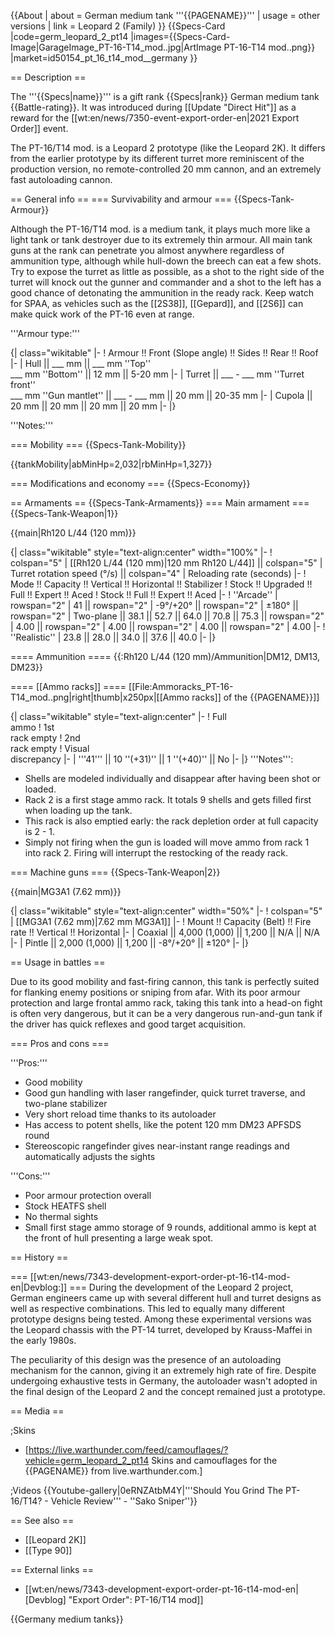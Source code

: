 {{About
| about = German medium tank '''{{PAGENAME}}'''
| usage = other versions
| link = Leopard 2 (Family)
}}
{{Specs-Card
|code=germ_leopard_2_pt14
|images={{Specs-Card-Image|GarageImage_PT-16-T14_mod..jpg|ArtImage PT-16-T14 mod..png}}
|market=id50154_pt_16_t14_mod__germany
}}

== Description ==
<!-- ''In the description, the first part should be about the history of the creation and combat usage of the vehicle, as well as its key features. In the second part, tell the reader about the ground vehicle in the game. Insert a screenshot of the vehicle, so that if the novice player does not remember the vehicle by name, he will immediately understand what kind of vehicle the article is talking about.'' -->
The '''{{Specs|name}}''' is a gift rank {{Specs|rank}} German medium tank {{Battle-rating}}. It was introduced during [[Update "Direct Hit"]] as a reward for the [[wt:en/news/7350-event-export-order-en|2021 Export Order]] event.

The PT-16/T14 mod. is a Leopard 2 prototype (like the Leopard 2K). It differs from the earlier prototype by its different turret more reminiscent of the production version, no remote-controlled 20 mm cannon, and an extremely fast autoloading cannon.

== General info ==
=== Survivability and armour ===
{{Specs-Tank-Armour}}
<!-- ''Describe armour protection. Note the most well protected and key weak areas. Appreciate the layout of modules as well as the number and location of crew members. Is the level of armour protection sufficient, is the placement of modules helpful for survival in combat? If necessary use a visual template to indicate the most secure and weak zones of the armour.'' -->
Although the PT-16/T14 mod. is a medium tank, it plays much more like a light tank or tank destroyer due to its extremely thin armour. All main tank guns at the rank can penetrate you almost anywhere regardless of ammunition type, although while hull-down the breech can eat a few shots. Try to expose the turret as little as possible, as a shot to the right side of the turret will knock out the gunner and commander and a shot to the left has a good chance of detonating the ammunition in the ready rack. Keep watch for SPAA, as vehicles such as the [[2S38]], [[Gepard]], and [[2S6]] can make quick work of the PT-16 even at range.

'''Armour type:''' <!-- The types of armour present on the vehicle and their general locations -->
<!-- Example: * Rolled homogeneous armour (Front, Side, Rear, Hull roof)
* Cast homogeneous armour (Turret, Transmission area) -->

{| class="wikitable"
|-
! Armour !! Front (Slope angle) !! Sides !! Rear !! Roof
|-
| Hull || ___ mm || ___ mm ''Top'' <br> ___ mm ''Bottom'' || 12 mm || 5-20 mm
|-
| Turret || ___ - ___ mm ''Turret front'' <br> ___ mm ''Gun mantlet'' || ___ - ___ mm || 20 mm || 20-35 mm
|-
| Cupola || 20 mm || 20 mm || 20 mm || 20 mm
|-
|}

'''Notes:''' <!-- Any additional notes which the user needs to be aware of -->
<!-- Example: * Suspension wheels are 20 mm thick, tracks are 30 mm thick, and torsion bars are 60 mm thick. -->

=== Mobility ===
{{Specs-Tank-Mobility}}
<!-- ''Write about the mobility of the ground vehicle. Estimate the specific power and manoeuvrability, as well as the maximum speed forwards and backwards.'' -->

{{tankMobility|abMinHp=2,032|rbMinHp=1,327}}

=== Modifications and economy ===
{{Specs-Economy}}

== Armaments ==
{{Specs-Tank-Armaments}}
=== Main armament ===
{{Specs-Tank-Weapon|1}}
<!-- ''Give the reader information about the characteristics of the main gun. Assess its effectiveness in a battle based on the reloading speed, ballistics and the power of shells. Do not forget about the flexibility of the fire, that is how quickly the cannon can be aimed at the target, open fire on it and aim at another enemy. Add a link to the main article on the gun: <code><nowiki>{{main|Name of the weapon}}</nowiki></code>. Describe in general terms the ammunition available for the main gun. Give advice on how to use them and how to fill the ammunition storage.'' -->
{{main|Rh120 L/44 (120 mm)}}

{| class="wikitable" style="text-align:center" width="100%"
|-
! colspan="5" | [[Rh120 L/44 (120 mm)|120 mm Rh120 L/44]] || colspan="5" | Turret rotation speed (°/s) || colspan="4" | Reloading rate (seconds)
|-
! Mode !! Capacity !! Vertical !! Horizontal !! Stabilizer
! Stock !! Upgraded !! Full !! Expert !! Aced
! Stock !! Full !! Expert !! Aced
|-
! ''Arcade''
| rowspan="2" | 41 || rowspan="2" | -9°/+20° || rowspan="2" | ±180° || rowspan="2" | Two-plane || 38.1 || 52.7 || 64.0 || 70.8 || 75.3 || rowspan="2" | 4.00 || rowspan="2" | 4.00 || rowspan="2" | 4.00 || rowspan="2" | 4.00
|-
! ''Realistic''
| 23.8 || 28.0 || 34.0 || 37.6 || 40.0
|-
|}

==== Ammunition ====
{{:Rh120 L/44 (120 mm)/Ammunition|DM12, DM13, DM23}}

==== [[Ammo racks]] ====
[[File:Ammoracks_PT-16-T14_mod..png|right|thumb|x250px|[[Ammo racks]] of the {{PAGENAME}}]]
<!-- '''Last updated: 2.13.0.125''' -->
{| class="wikitable" style="text-align:center"
|-
! Full<br>ammo
! 1st<br>rack empty
! 2nd<br>rack empty
! Visual<br>discrepancy
|-
| '''41''' || 10&nbsp;''(+31)'' || 1&nbsp;''(+40)'' || No
|-
|}
'''Notes''':

* Shells are modeled individually and disappear after having been shot or loaded.
* Rack 2 is a first stage ammo rack. It totals 9 shells and gets filled first when loading up the tank.
* This rack is also emptied early: the rack depletion order at full capacity is 2 - 1.
* Simply not firing when the gun is loaded will move ammo from rack 1 into rack 2. Firing will interrupt the restocking of the ready rack.

=== Machine guns ===
{{Specs-Tank-Weapon|2}}
<!-- ''Offensive and anti-aircraft machine guns not only allow you to fight some aircraft but also are effective against lightly armoured vehicles. Evaluate machine guns and give recommendations on its use.'' -->
{{main|MG3A1 (7.62 mm)}}

{| class="wikitable" style="text-align:center" width="50%"
|-
! colspan="5" | [[MG3A1 (7.62 mm)|7.62 mm MG3A1]]
|-
! Mount !! Capacity (Belt) !! Fire rate !! Vertical !! Horizontal
|-
| Coaxial || 4,000 (1,000) || 1,200 || N/A || N/A
|-
| Pintle || 2,000 (1,000) || 1,200 || -8°/+20° || ±120°
|-
|}

== Usage in battles ==
<!-- ''Describe the tactics of playing in the vehicle, the features of using vehicles in the team and advice on tactics. Refrain from creating a "guide" - do not impose a single point of view but instead give the reader food for thought. Describe the most dangerous enemies and give recommendations on fighting them. If necessary, note the specifics of the game in different modes (AB, RB, SB).'' -->
Due to its good mobility and fast-firing cannon, this tank is perfectly suited for flanking enemy positions or sniping from afar. With its poor armour protection and large frontal ammo rack, taking this tank into a head-on fight is often very dangerous, but it can be a very dangerous run-and-gun tank if the driver has quick reflexes and good target acquisition. 

=== Pros and cons ===
<!-- ''Summarise and briefly evaluate the vehicle in terms of its characteristics and combat effectiveness. Mark its pros and cons in a bulleted list. Try not to use more than 6 points for each of the characteristics. Avoid using categorical definitions such as "bad", "good" and the like - use substitutions with softer forms such as "inadequate" and "effective".'' -->

'''Pros:'''

* Good mobility
* Good gun handling with laser rangefinder, quick turret traverse, and two-plane stabilizer
* Very short reload time thanks to its autoloader
* Has access to potent shells, like the potent 120 mm DM23 APFSDS round
* Stereoscopic rangefinder gives near-instant range readings and automatically adjusts the sights

'''Cons:'''

* Poor armour protection overall
* Stock HEATFS shell
* No thermal sights
* Small first stage ammo storage of 9 rounds, additional ammo is kept at the front of hull presenting a large weak spot.

== History ==
<!-- ''Describe the history of the creation and combat usage of the vehicle in more detail than in the introduction. If the historical reference turns out to be too long, take it to a separate article, taking a link to the article about the vehicle and adding a block "/History" (example: <nowiki>https://wiki.warthunder.com/(Vehicle-name)/History</nowiki>) and add a link to it here using the <code>main</code> template. Be sure to reference text and sources by using <code><nowiki><ref></ref></nowiki></code>, as well as adding them at the end of the article with <code><nowiki><references /></nowiki></code>. This section may also include the vehicle's dev blog entry (if applicable) and the in-game encyclopedia description (under <code><nowiki>=== In-game description ===</nowiki></code>, also if applicable).'' -->
=== [[wt:en/news/7343-development-export-order-pt-16-t14-mod-en|Devblog:]] ===
During the development of the Leopard 2 project, German engineers came up with several different hull and turret designs as well as respective combinations. This led to equally many different prototype designs being tested. Among these experimental versions was the Leopard chassis with the PT-14 turret, developed by Krauss-Maffei in the early 1980s. 

The peculiarity of this design was the presence of an autoloading mechanism for the cannon, giving it an extremely high rate of fire. Despite undergoing exhaustive tests in Germany, the autoloader wasn't adopted in the final design of the Leopard 2 and the concept remained just a prototype.

== Media ==
<!-- ''Excellent additions to the article would be video guides, screenshots from the game, and photos.'' -->

;Skins

* [https://live.warthunder.com/feed/camouflages/?vehicle=germ_leopard_2_pt14 Skins and camouflages for the {{PAGENAME}} from live.warthunder.com.]

;Videos
{{Youtube-gallery|0eRNZAtbM4Y|'''Should You Grind The PT-16/T14? - Vehicle Review''' - ''Sako Sniper''}}

== See also ==
<!-- ''Links to the articles on the War Thunder Wiki that you think will be useful for the reader, for example:''
* ''reference to the series of the vehicles;''
* ''links to approximate analogues of other nations and research trees.'' -->

* [[Leopard 2K]]
* [[Type 90]]

== External links ==
<!-- ''Paste links to sources and external resources, such as:''
* ''topic on the official game forum;''
* ''other literature.'' -->

* [[wt:en/news/7343-development-export-order-pt-16-t14-mod-en|[Devblog] "Export Order": PT-16/T14 mod]]

{{Germany medium tanks}}